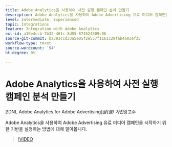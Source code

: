 ```yaml
---
title: Adobe Analytics을 사용하여 사전 실행 캠페인 분석 만들기
description: Adobe Analytics을 사용하여 Adobe Advertising 유료 미디어 캠페인을 시작하기 위한 기반을 설정하는 방법에 대해 알아봅니다.
level: Intermediate, Experienced
topic: Integrations
feature: Integration with Adobe Analytics
exl-id: a19e4ccb-7b32-461c-8d55-874524509c06
source-git-commit: ba393ccd33a5e05f2e557f1161c29fab4a03ef35
workflow-type: tm+mt
source-wordcount: '54'
ht-degree: 0%

---
```


# Adobe Analytics을 사용하여 사전 실행 캠페인 분석 만들기

[!DNL Adobe Analytics for Adobe Advertising]*을(를) 가진*&#x200B;광고주

Adobe Analytics을 사용하여 Adobe Advertising 유료 미디어 캠페인을 시작하기 위한 기반을 설정하는 방법에 대해 알아봅니다.

>[!VIDEO](https://video.tv.adobe.com/v/33501)
